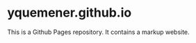 yquemener.github.io
===================

This is a Github Pages repository. It contains a markup website.
